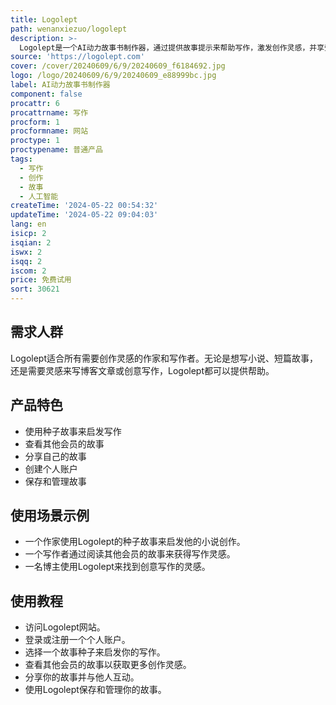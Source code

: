 ```yaml
---
title: Logolept
path: wenanxiezuo/logolept
description: >-
  Logolept是一个AI动力故事书制作器，通过提供故事提示来帮助写作，激发创作灵感，并享受乐趣。它使用人工智能技术，为作家提供种子故事，从而帮助他们更好地写作。
source: 'https://logolept.com'
cover: /cover/20240609/6/9/20240609_f6184692.jpg
logo: /logo/20240609/6/9/20240609_e88999bc.jpg
label: AI动力故事书制作器
component: false
procattr: 6
procattrname: 写作
procform: 1
procformname: 网站
proctype: 1
proctypename: 普通产品
tags:
  - 写作
  - 创作
  - 故事
  - 人工智能
createTime: '2024-05-22 00:54:32'
updateTime: '2024-05-22 09:04:03'
lang: en
isicp: 2
isqian: 2
iswx: 2
isqq: 2
iscom: 2
price: 免费试用
sort: 30621
---
```




## 需求人群
Logolept适合所有需要创作灵感的作家和写作者。无论是想写小说、短篇故事，还是需要灵感来写博客文章或创意写作，Logolept都可以提供帮助。

## 产品特色
* 使用种子故事来启发写作
* 查看其他会员的故事
* 分享自己的故事
* 创建个人账户
* 保存和管理故事

## 使用场景示例
* 一个作家使用Logolept的种子故事来启发他的小说创作。
* 一个写作者通过阅读其他会员的故事来获得写作灵感。
* 一名博主使用Logolept来找到创意写作的灵感。

## 使用教程
* 访问Logolept网站。
* 登录或注册一个个人账户。
* 选择一个故事种子来启发你的写作。
* 查看其他会员的故事以获取更多创作灵感。
* 分享你的故事并与他人互动。
* 使用Logolept保存和管理你的故事。

  
